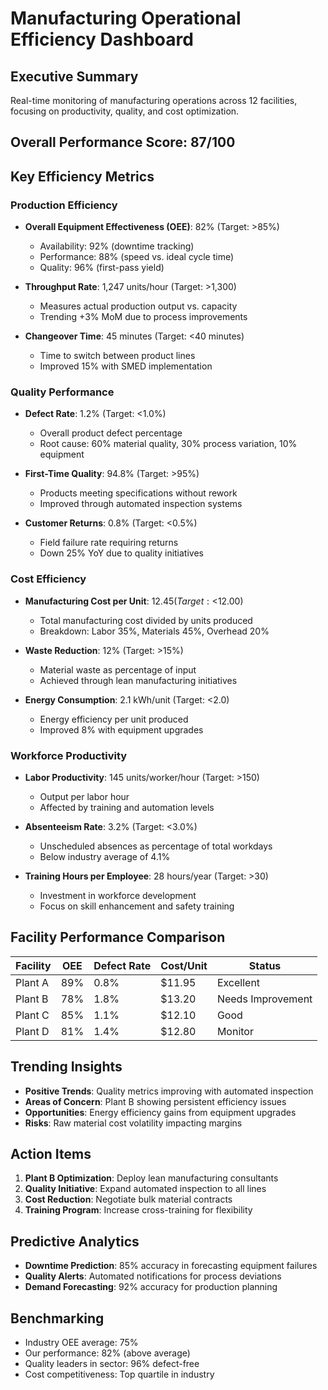 # Manufacturing Operational Efficiency Dashboard

## Executive Summary
Real-time monitoring of manufacturing operations across 12 facilities, focusing on productivity, quality, and cost optimization.

## Overall Performance Score: 87/100

## Key Efficiency Metrics

### Production Efficiency
- **Overall Equipment Effectiveness (OEE)**: 82% (Target: >85%)
  - Availability: 92% (downtime tracking)
  - Performance: 88% (speed vs. ideal cycle time)
  - Quality: 96% (first-pass yield)

- **Throughput Rate**: 1,247 units/hour (Target: >1,300)
  - Measures actual production output vs. capacity
  - Trending +3% MoM due to process improvements

- **Changeover Time**: 45 minutes (Target: <40 minutes)
  - Time to switch between product lines
  - Improved 15% with SMED implementation

### Quality Performance
- **Defect Rate**: 1.2% (Target: <1.0%)
  - Overall product defect percentage
  - Root cause: 60% material quality, 30% process variation, 10% equipment

- **First-Time Quality**: 94.8% (Target: >95%)
  - Products meeting specifications without rework
  - Improved through automated inspection systems

- **Customer Returns**: 0.8% (Target: <0.5%)
  - Field failure rate requiring returns
  - Down 25% YoY due to quality initiatives

### Cost Efficiency
- **Manufacturing Cost per Unit**: $12.45 (Target: <$12.00)
  - Total manufacturing cost divided by units produced
  - Breakdown: Labor 35%, Materials 45%, Overhead 20%

- **Waste Reduction**: 12% (Target: >15%)
  - Material waste as percentage of input
  - Achieved through lean manufacturing initiatives

- **Energy Consumption**: 2.1 kWh/unit (Target: <2.0)
  - Energy efficiency per unit produced
  - Improved 8% with equipment upgrades

### Workforce Productivity
- **Labor Productivity**: 145 units/worker/hour (Target: >150)
  - Output per labor hour
  - Affected by training and automation levels

- **Absenteeism Rate**: 3.2% (Target: <3.0%)
  - Unscheduled absences as percentage of total workdays
  - Below industry average of 4.1%

- **Training Hours per Employee**: 28 hours/year (Target: >30)
  - Investment in workforce development
  - Focus on skill enhancement and safety training

## Facility Performance Comparison

| Facility | OEE | Defect Rate | Cost/Unit | Status |
|----------|-----|-------------|-----------|--------|
| Plant A | 89% | 0.8% | $11.95 | Excellent |
| Plant B | 78% | 1.8% | $13.20 | Needs Improvement |
| Plant C | 85% | 1.1% | $12.10 | Good |
| Plant D | 81% | 1.4% | $12.80 | Monitor |

## Trending Insights
- **Positive Trends**: Quality metrics improving with automated inspection
- **Areas of Concern**: Plant B showing persistent efficiency issues
- **Opportunities**: Energy efficiency gains from equipment upgrades
- **Risks**: Raw material cost volatility impacting margins

## Action Items
1. **Plant B Optimization**: Deploy lean manufacturing consultants
2. **Quality Initiative**: Expand automated inspection to all lines
3. **Cost Reduction**: Negotiate bulk material contracts
4. **Training Program**: Increase cross-training for flexibility

## Predictive Analytics
- **Downtime Prediction**: 85% accuracy in forecasting equipment failures
- **Quality Alerts**: Automated notifications for process deviations
- **Demand Forecasting**: 92% accuracy for production planning

## Benchmarking
- Industry OEE average: 75%
- Our performance: 82% (above average)
- Quality leaders in sector: 96% defect-free
- Cost competitiveness: Top quartile in industry